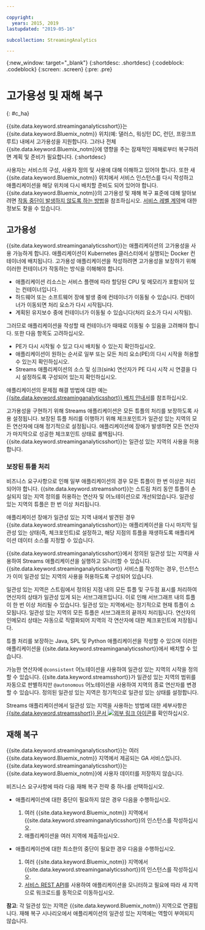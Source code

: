 ```yaml
---

copyright:
  years: 2015, 2019
lastupdated: "2019-05-16"

subcollection: StreamingAnalytics

---
```


<!-- Attribute definitions -->
{:new_window: target="_blank"}
{:shortdesc: .shortdesc}
{:codeblock: .codeblock}
{:screen: .screen}
{:pre: .pre}

# 고가용성 및 재해 복구
{: #c_ha}

{{site.data.keyword.streaminganalyticsshort}}는 {{site.data.keyword.Bluemix_notm}} 위치(예: 댈러스, 워싱턴 DC, 런던, 프랑크프루트) 내에서 고가용성을 지원합니다. 그러나 전체 {{site.data.keyword.Bluemix_notm}}에 영향을 주는 잠재적인 재해로부터 복구하려면 계획 및 준비가 필요합니다.
{:shortdesc}


사용자는 서비스의 구성, 사용자 정의 및 사용에 대해 이해하고 있어야 합니다. 또한 새 {{site.data.keyword.Bluemix_notm}} 위치에서 서비스 인스턴스를 다시 작성하고 애플리케이션을 해당 위치에 다시 배치할 준비도 되어 있어야 합니다. {{site.data.keyword.Bluemix_notm}}의 고가용성 및 재해 복구 표준에 대해 알아보려면 [작동 중단이 발생하지 않도록 하는 방법](/docs/services/overview?topic=overview-zero-downtime#zero-downtime)을 참조하십시오. [서비스 레벨 계약](/docs/services/overview?topic=overview-zero-downtime#zero-downtime#SLAs)에 대한 정보도 찾을 수 있습니다.

## 고가용성

{{site.data.keyword.streaminganalyticsshort}}는 애플리케이션의 고가용성을 사용 가능하게 합니다. 애플리케이션이 Kubernetes 클러스터에서 실행되는 Docker 컨테이너에 배치됩니다. 고가용성 애플리케이션을 작성하려면 고가용성을 보장하기 위해 이러한 컨테이너가 작동하는 방식을 이해해야 합니다. 

* 애플리케이션 리소스는 서비스 플랜에 따라 할당된 CPU 및 메모리가 포함되어 있는 컨테이너입니다. 
* 하드웨어 또는 소프트웨어 장애 발생 중에 컨테이너가 이동될 수 있습니다. 컨테이너가 이동되면 처리 요소가 다시 시작됩니다. 
* 계획된 유지보수 중에 컨테이너가 이동될 수 있습니다(처리 요소가 다시 시작됨).

그러므로 애플리케이션을 작성할 때 컨테이너가 때때로 이동될 수 있음을 고려해야 합니다. 또한 다음 항목도 고려하십시오.
* PE가 다시 시작될 수 있고 다시 배치될 수 있는지 확인하십시오.
* 애플리케이션이 원하는 순서로 일부 또는 모든 처리 요소(PE)의 다시 시작을 허용할 수 있는지 확인하십시오.
* Streams 애플리케이션의 소스 및 싱크(sink) 연산자가 PE 다시 시작 시 연결을 다시 설정하도록 구성되어 있는지 확인하십시오. 

애플리케이션의 문제점 해결 방법에 대한 예는 [{{site.data.keyword.streaminganalyticsshort}} 배치 안내서](https://developer.ibm.com/streamsdev/docs/streaming-analytics-dev-guide/#troubleshooting)를 참조하십시오.

고가용성을 구현하기 위해 Streams 애플리케이션은 모든 튜플의 처리를 보장하도록 사용 설정됩니다. 보장된 튜플 처리를 이행하기 위해 체크포인트가 일관성 있는 지역의 모든 연산자에 대해 정기적으로 설정됩니다. 애플리케이션에 장애가 발생하면 모든 연산자가 마지막으로 성공한 체크포인트 상태로 롤백됩니다.
{{site.data.keyword.streaminganalyticsshort}}는 일관성 있는 지역의 사용을 허용합니다.

### 보장된 튜플 처리
비즈니스 요구사항으로 인해 일부 애플리케이션의 경우 모든 튜플이 한 번 이상은 처리되어야 합니다. {{site.data.keyword.streamsshort}}는 스트림 처리 동안 튜플이 손실되지 않는 지역 정의를 허용하는 연산자 및 어노테이션으로 개선되었습니다. 일관성 있는 지역의 튜플은 한 번 이상 처리됩니다.

애플리케이션 장애가 일관성 있는 지역 내에서 발견된 경우 {{site.data.keyword.streaminganalyticsshort}}는 애플리케이션을 다시 마지막 일관성 있는 상태(즉, 체크포인트)로 설정하고, 해당 지점의 튜플을 재생하도록 애플리케이션 데이터 소스를 지정할 수 있습니다. 

{{site.data.keyword.streaminganalyticsshort}}에서 정의된 일관성 있는 지역을 사용하여 Streams 애플리케이션을 실행하고 모니터할 수 있습니다. {{site.data.keyword.streaminganalyticsshort}} 서비스를 작성하는 경우, 인스턴스가 이미 일관성 있는 지역의 사용을 허용하도록 구성되어 있습니다.

일관성 있는 지역은 스트림에서 정의된 지점 내의 모든 튜플 및 구두점 표시를 처리하여 연산자의 상태가 일관성 있게 되는 서브그래프입니다. 이로 인해 서브그래프 내의 튜플이 한 번 이상 처리될 수 있습니다. 일관성 있는 지역에서는 정기적으로 현재 튜플이 소모됩니다. 일관성 있는 지역의 모든 튜플은 서브그래프의 끝까지 처리됩니다. 연산자의 인메모리 상태는 자동으로 직렬화되어 지역의 각 연산자에 대한 체크포인트에 저장됩니다.

튜플 처리를 보장하는 Java, SPL 및 Python 애플리케이션을 작성할 수 있으며 이러한 애플리케이션을 {{site.data.keyword.streaminganalyticsshort}}에서 배치할 수 있습니다.

가능한 연산자에 `@consistent` 어노테이션을 사용하여 일관성 있는 지역의 시작을 정의할 수 있습니다. {{site.data.keyword.streamsshort}}가 일관성 있는 지역의 범위를 자동으로 판별하지만 `@autonomous` 어노테이션을 사용하여 지역의 종료 연산자를 변경할 수 있습니다. 정의된 일관성 있는 지역은 정기적으로 일관성 있는 상태를 설정합니다.

Streams 애플리케이션에서 일관성 있는 지역을 사용하는 방법에 대한 세부사항은 [{{site.data.keyword.streamsshort}} 문서 ![외부 링크 아이콘](../../icons/launch-glyph.svg "외부 링크 아이콘")](https://www.ibm.com/support/knowledgecenter/SSCRJU_4.3.0/com.ibm.streams.dev.doc/doc/consistentregions.html)를 확인하십시오.

## 재해 복구
{{site.data.keyword.streaminganalyticsshort}}는 여러 {{site.data.keyword.Bluemix_notm}} 지역에서 제공되는 GA 서비스입니다. {{site.data.keyword.streaminganalyticsshort}}는 {{site.data.keyword.Bluemix_notm}}에 사용자 데이터를 저장하지 않습니다.

비즈니스 요구사항에 따라 다음 재해 복구 전략 중 하나를 선택하십시오.
* 애플리케이션에 대한 중단이 필요하지 않은 경우 다음을 수행하십시오.
  1. 여러 {{site.data.keyword.Bluemix_notm}} 지역에서 {{site.data.keyword.streaminganalyticsshort}}의 인스턴스를 작성하십시오. 
  2. 애플리케이션을 여러 지역에 제출하십시오.


* 애플리케이션에 대한 최소한의 중단이 필요한 경우 다음을 수행하십시오.
  1. 여러 {{site.data.keyword.Bluemix_notm}} 지역에서 {{site.data.keyword.streaminganalyticsshort}}의 인스턴스를 작성하십시오. 
  2. [서비스 REST API](https://ibm.co/2Gt9mB6)를 사용하여 애플리케이션을 모니터하고 필요에 따라 새 지역으로 워크로드를 동적으로 이동하십시오.

**참고**: 각 일관성 있는 지역은 {{site.data.keyword.Bluemix_notm}} 지역으로 연결됩니다. 재해 복구 시나리오에서 애플리케이션의 일관성 있는 지역에는 역할이 부여되지 않습니다. 
